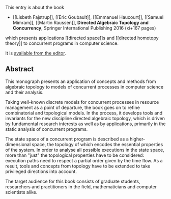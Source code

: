 This entry is about the book

* [[Lisbeth Fajstrup]], [[Eric Goubault]], [[Emmanuel Haucourt]], [[Samuel Mimram]], [[Martin Raussen]], __Directed Algebraic Topology and Concurrency__, Springer International Publishing
 2016 (xi+167 pages)

which presents applications [[directed space]]s and [[directed homotopy theory]] to concurrent programs in computer science.

It is [available from the editor](http://www.springer.com/book/9783319153971).

## Abstract

This monograph presents an application of concepts and methods from algebraic topology to models of concurrent processes in computer science and their analysis.

Taking well-known discrete models for concurrent processes in resource management as a point of departure, the book goes on to refine combinatorial and topological models. In the process, it develops tools and invariants for the new discipline directed algebraic topology, which is driven by fundamental research interests as well as by applications, primarily in the static analysis of concurrent programs.

The state space of a concurrent program is described as a higher-dimensional space, the topology of which encodes the essential properties of the system. In order to analyse all possible executions in the state space, more than "just" the topological properties have to be considered: execution paths need to respect a partial order given by the time flow. As a result, tools and concepts from topology have to be extended to take privileged directions into account.

The target audience for this book consists of graduate students, researchers and practitioners in the field, mathematicians and computer scientists alike.